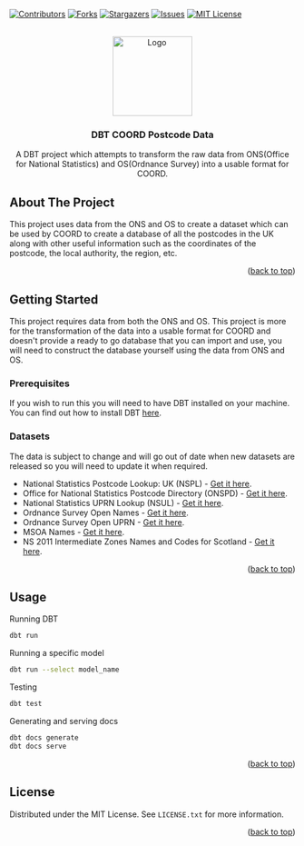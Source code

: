 <a name="readme-top"></a>
[![Contributors][contributors-shield]][contributors-url]
[![Forks][forks-shield]][forks-url]
[![Stargazers][stars-shield]][stars-url]
[![Issues][issues-shield]][issues-url]
[![MIT License][license-shield]][license-url]

<br />
<div align="center">
  <a href="https://github.com/bowedyapper/dbt-coord-postcode-data">
    <img src="https://cdn.coord.uk/COORD_DBT_Logo.png" alt="Logo" height="140">
  </a>

<h3 align="center">DBT COORD Postcode Data</h3>

  <p align="center">
    A DBT project which attempts to transform the raw data from ONS(Office for National Statistics) and OS(Ordnance Survey) into a usable format for COORD.
  </p>
</div>

## About The Project

This project uses data from the ONS and OS to create a dataset which can be used by COORD to create a database of all the postcodes in the UK along with other useful information such as the coordinates of the postcode, the local authority, the region, etc.

<p align="right">(<a href="#readme-top">back to top</a>)</p>

## Getting Started

This project requires data from both the ONS and OS. This project is more for the transformation of the data into a usable format for COORD and doesn't provide a ready to go database that you can import and use, you will need to construct the database yourself using the data from ONS and OS.

### Prerequisites

If you wish to run this you will need to have DBT installed on your machine. You can find out how to install DBT [here](https://docs.getdbt.com/dbt-cli/installation).

### Datasets

The data is subject to change and will go out of date when new datasets are released so you will need to update it when required.

- National Statistics Postcode Lookup: UK (NSPL) - [Get it here](<https://geoportal.statistics.gov.uk/search?collection=Dataset&sort=-created&tags=all(PRD_NSPL)>).
- Office for National Statistics Postcode Directory (ONSPD) - [Get it here](<https://geoportal.statistics.gov.uk/search?collection=Dataset&sort=-created&tags=all(PRD_ONSPD)>).
- National Statistics UPRN Lookup (NSUL) - [Get it here](<https://geoportal.statistics.gov.uk/search?collection=Dataset&sort=-created&tags=all(PRD_NSUL)>).
- Ordnance Survey Open Names - [Get it here](https://www.ordnancesurvey.co.uk/products/os-open-names).
- Ordnance Survey Open UPRN - [Get it here](https://www.ordnancesurvey.co.uk/products/os-open-uprn).
- MSOA Names - [Get it here](https://houseofcommonslibrary.github.io/msoanames/).
- NS 2011 Intermediate Zones Names and Codes for Scotland - [Get it here](https://geoportal.statistics.gov.uk/datasets/intermediate-zones-december-2011-names-and-codes-in-scotland-2/explore).

<p align="right">(<a href="#readme-top">back to top</a>)</p>

## Usage

Running DBT

```sh
dbt run
```

Running a specific model

```sh
dbt run --select model_name
```

Testing

```sh
dbt test
```

Generating and serving docs

```sh
dbt docs generate
dbt docs serve
```

<p align="right">(<a href="#readme-top">back to top</a>)</p>

## License

Distributed under the MIT License. See `LICENSE.txt` for more information.

<p align="right">(<a href="#readme-top">back to top</a>)</p>

[contributors-shield]: https://img.shields.io/github/contributors/bowedyapper/dbt-coord-postcode-data.svg?style=for-the-badge
[contributors-url]: https://github.com/bowedyapper/dbt-coord-postcode-data/graphs/contributors
[forks-shield]: https://img.shields.io/github/forks/bowedyapper/dbt-coord-postcode-data.svg?style=for-the-badge
[forks-url]: https://github.com/bowedyapper/dbt-coord-postcode-data/network/members
[stars-shield]: https://img.shields.io/github/stars/bowedyapper/dbt-coord-postcode-data.svg?style=for-the-badge
[stars-url]: https://github.com/bowedyapper/dbt-coord-postcode-data/stargazers
[issues-shield]: https://img.shields.io/github/issues/bowedyapper/dbt-coord-postcode-data.svg?style=for-the-badge
[issues-url]: https://github.com/bowedyapper/dbt-coord-postcode-data/issues
[license-shield]: https://img.shields.io/github/license/bowedyapper/dbt-coord-postcode-data.svg?style=for-the-badge
[license-url]: https://github.com/bowedyapper/dbt-coord-postcode-data/blob/master/LICENSE.txt
[DBT-url]: https://www.getdbt.com/

